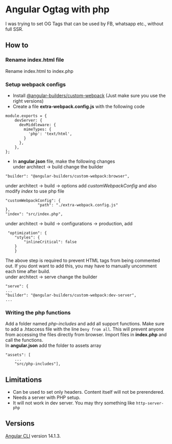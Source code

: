 # Angular Ogtag with php

I was trying to set OG Tags that can be used by FB, whatsapp etc., without full SSR.  

## How to
### Rename index.html file
Rename index.html to index.php 

### Setup webpack configs
* Install [@angular-builders/custom-webpack](https://www.npmjs.com/package/@angular-builders/custom-webpack/v/latest) (Just make sure you use the right versions)
* Create a file **extra-webpack.config.js** with the following code  
```
module.exports = {
    devServer: {
      devMiddleware: {
        mimeTypes: {                                                                                                                          
          'php': 'text/html',                                                                                         
        }  
      },
    },
};
```
* In **angular.json** file, make the following changes  
under architect -> build change the builder
```
"builder": "@angular-builders/custom-webpack:browser",
```
under architect -> build -> options add *customWebpackConfig* and also modify *index* to use php file
```
"customWebpackConfig": {
              "path": "./extra-webpack.config.js"
},
"index": "src/index.php",
```
under architect -> build -> configurations -> production, add 
```
 "optimization": {  
    "styles": {
        "inlineCritical": false
    }
    }
```
The above step is required to prevent HTML tags from being commented out. If you dont want to add this, you may have to manually uncomment each time after build.  
under architect -> serve change the builder
```
"serve": {
...
"builder": "@angular-builders/custom-webpack:dev-server",
...

```

### Writing the php functions
Add a folder named *php-includes* and add all support functions. Make sure to add a .htaccess file with the line `Deny from all`. This will prevent anyone from accessing the files directly from browser. Import files in **index.php** and call the functions.   
In **angular.json**  add the folder to assets array
```
"assets": [
    ...
    "src/php-includes"],
```


## Limitations
* Can be used to set only headers. Content itself will not be prerendered.  
* Needs a server with PHP setup.
* It will not work in dev server. You may thry something like `http-server-php`


## Versions
[Angular CLI](https://github.com/angular/angular-cli) version 14.1.3.   

